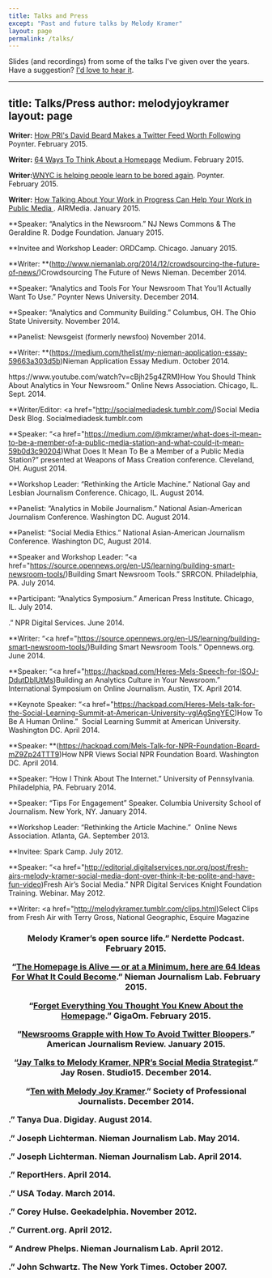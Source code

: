 ```yaml
---
title: Talks and Press
except: "Past and future talks by Melody Kramer"
layout: page
permalink: /talks/
---
```


Slides (and recordings) from some of the talks I've given over the years. Have a suggestion? [I'd love to hear it](https://github.com/melodykramer/talks/issues).

---
title: Talks/Press
author: melodyjoykramer
layout: page
---
**Writer:** [How PRI's David Beard Makes a Twitter Feed Worth Following](http://www.poynter.org/news/media-innovation/318369/melody-kramer-how-pris-david-beard-makes-a-twitter-feed-worth-following/) Poynter. February 2015.


**Writer:** [64 Ways To Think About a Homepage](https://medium.com/thelist/64-ways-to-think-about-a-news-homepage-223c01952d26) Medium. February 2015.


**Writer:**[WNYC is helping people learn to be bored again](http://www.poynter.org/news/media-innovation/316207/melody-kramer-wnyc-is-helping-people-learn-to-be-bored-again/). Poynter. February 2015.


**Writer:** [How Talking About Your Work in Progress Can Help Your Work in Public Media ](http://airmediaworks.org/blog/sharing-out-loud). AIRMedia. January 2015.


**Speaker</strong>: &#8220;Analytics in the Newsroom.&#8221; NJ News Commons & The Geraldine R. Dodge Foundation. January 2015.


**Invitee and Workshop Leader: </strong>ORDCamp. Chicago. January 2015.


**Writer:  **(http://www.niemanlab.org/2014/12/crowdsourcing-the-future-of-news/)Crowdsourcing The Future of News Nieman. December 2014.


**Speaker:</strong> &#8220;Analytics and Tools For Your Newsroom That You&#8217;ll Actually Want To Use.&#8221; Poynter News University. December 2014.


**Speaker: </strong>&#8220;Analytics and Community Building.&#8221; Columbus, OH. The Ohio State University. November 2014.


**Panelist:</strong> Newsgeist (formerly newsfoo) November 2014.


**Writer:  **(https://medium.com/thelist/my-nieman-application-essay-59663a303d5b)Nieman Application Essay Medium. October 2014.


<p style="text-align: left;)
  <b>Workshop Leader: </b>&#8220;Thinking About The User: A Product Workshop.&#8221; Mozfest. London, England. October 2014.


**Student Mentor:</strong> Online News Association. Chicago, IL. Sept. 2014.


**Panelist: </strong>“<a href="https://www.youtube.com/watch?v=cBjh25g4ZRM)How You Should Think About Analytics in Your Newsroom</a>.” Online News Association. Chicago, IL. Sept. 2014.


**Writer/Editor:</strong> <a href="http://socialmediadesk.tumblr.com/)Social Media Desk Blog</a>. Socialmediadesk.tumblr.com


**Speaker: </strong>“<a href="https://medium.com/@mkramer/what-does-it-mean-to-be-a-member-of-a-public-media-station-and-what-could-it-mean-59b0d3c90204)What Does It Mean To Be a Member of a Public Media Station?</a>” presented at Weapons of Mass Creation conference. Cleveland, OH. August 2014.


**Workshop Leader:</strong> “Rethinking the Article Machine.” National Gay and Lesbian Journalism Conference. Chicago, IL. August 2014.


**Panelist: </strong>“Analytics in Mobile Journalism.” National Asian-American Journalism Conference. Washington DC. August 2014.


**Panelist: </strong>“Social Media Ethics.” National Asian-American Journalism Conference. Washington DC, August 2014.


**Speaker and Workshop Leader:</strong> “<a href="https://source.opennews.org/en-US/learning/building-smart-newsroom-tools/)Building Smart Newsroom Tools</a>.” SRRCON. Philadelphia, PA. July 2014.


**Participant:</strong> “Analytics Symposium.” American Press Institute. Chicago, IL. July 2014.


<p style="text-align: left;)
  <b>Writer: </b>“<a href="http://digitalservices.npr.org/post/make-stories-more-shareable-social-media-quotable-images)Make Stories More Sharable on Social with ‘Quotable’ Tool</a>.” NPR Digital Services. June 2014.


**Writer: </strong>“<a href="https://source.opennews.org/en-US/learning/building-smart-newsroom-tools/)Building Smart Newsroom Tools</a>.” Opennews.org. June 2014.


**Speaker: </strong>“<a href="https://hackpad.com/Heres-Mels-Speech-for-ISOJ-DdutDblUtMs)Building an Analytics Culture in Your Newsroom</a>.” International Symposium on Online Journalism. Austin, TX. April 2014.


**Keynote Speaker: </strong>“<a href="https://hackpad.com/Heres-Mels-talk-for-the-Social-Learning-Summit-at-American-University-vgIAgSngYEC)How To Be A Human Online</a>.”  Social Learning Summit at American University. Washington DC. April 2014.


**Speaker:  **(https://hackpad.com/Mels-Talk-for-NPR-Foundation-Board-mZ9Zp24TTT9)How NPR Views Social NPR Foundation Board. Washington DC. April 2014.


**Speaker: </strong>“How I Think About The Internet.” University of Pennsylvania. Philadelphia, PA. February 2014.


**Speaker: </strong>“Tips For Engagement” Speaker. Columbia University School of Journalism. New York, NY. January 2014.


**Workshop Leader: </strong>“Rethinking the Article Machine.”  Online News Association. Atlanta, GA. September 2013.


**Invitee:</strong> Spark Camp. July 2012.


**Speaker: </strong>“<a href="http://editorial.digitalservices.npr.org/post/fresh-airs-melody-kramer-social-media-dont-over-think-it-be-polite-and-have-fun-video)Fresh Air’s Social Media</a>.” NPR Digital Services Knight Foundation Training. Webinar. May 2012.


**Writer: </strong><a href="http://melodykramer.tumblr.com/clips.html)Select Clips from Fresh Air with Terry Gross, National Geographic, Esquire Magazine</a>


<h3 style="text-align: center;)
  <strong>Selected Press</strong>
</h3>

&#8220;[Melody Kramer&#8217;s open source life][1].&#8221; Nerdette Podcast. February 2015.

&#8220;[The Homepage is Alive &#8212; or at a Minimum, here are 64 Ideas For What It Could Become][2].&#8221; Nieman Journalism Lab. February 2015.

&#8220;[Forget Everything You Thought You Knew About the Homepage][3].&#8221; GigaOm. February 2015.

&#8220;[Newsrooms Grapple with How To Avoid Twitter Bloopers][4].&#8221; American Journalism Review. January 2015.

&#8220;[Jay Talks to Melody Kramer, NPR&#8217;s Social Media Strategist][5].&#8221; Jay Rosen. Studio15. December 2014.

&#8220;[Ten with Melody Joy Kramer][6].&#8221; Society of Professional Journalists. December 2014.

<p style="text-align: left;)
  &#8220;<a href="https://gigaom.com/2014/11/21/yes-your-media-outlet-can-learn-something-from-the-kardashians/)Yes, Your Media Outlet Can Learn Something From The Kardashians Matthew Ingram. GigaOm. November 2014.


<p style="text-align: left;)
  &#8220;<a href="http://greaterpublic.org/r/redefining-way-we-do-membership)Redefining The Way We Do Membership Ellen Guettler and Melanie Coulson. Greater Public. October 2014.


<p style="text-align: left;)
  &#8220;<a href="https://gigaom.com/2014/10/14/nyt-asks-readers-to-help-identify-print-ads-also-launches-platform-for-crowdsourcing-called-hive/)NYTimes Asks Readers To Help Identify Print Ads, Using A Platform For Crowdsourcing Called Hive Matthew Ingram. GigaOm. October 2014.


<p style="text-align: left;)
  &#8220;<a href="https://www.journalism.co.uk/tip-of-the-day/tip-check-out-these-top-takeaways-from-mozfest/s419/a562962/)Check Out These Top Takeaways From #Mozfest Abigail Edge. Journalism.co.uk. October 2014.


<p style="text-align: left;)
  &#8220;<a href="http://www.themediabriefing.com/article/npr-melody-joy-kramer-identity-membership-mozfest)On Finding The Real Meaning of Membership Jasper Jackson. The Media Briefing. October 2014.


<p style="text-align: left;)
  “<a href="http://digiday.com/brands/five-brands-using-snapchat/)How Early Adopter Brands Are Using Snapchat</a>.” Tanya Dua. Digiday. August 2014.


<p style="text-align: left;)
  “<a href="http://www.niemanlab.org/2014/05/its-alive-what-npr-learned-from-turning-its-nprnews-twitter-account-from-a-bot-into-a-human/)It’s Alive! What NPR Learned From Turning its @nprnews Twitter Account from a Bot to a Human</a>.” Joseph Lichterman. Nieman Journalism Lab. May 2014.


<p style="text-align: left;)
  “<a href="http://www.niemanlab.org/2014/04/building-an-analytics-culture-in-a-newsroom-how-npr-is-trying-to-expand-its-digital-thinking/)Building An Analytics Culture in a Newsroom: How NPR is Trying to Expand its Digital Thinking</a>.” Joseph Lichterman. Nieman Journalism Lab. April 2014.


<p style="text-align: left;)
  “<a href="http://www.reporthers.com/post/82189104607/q-a-npr-digital-strategist-melody-joy-kramer)Q&A: NPR Digital Strategist Melody Kramer</a>.” ReportHers. April 2014.


<p style="text-align: left;)
  “<a href="http://college.usatoday.com/2014/03/06/snapchat-opening-the-door-for-new-way-of-journalism/)Snapchat Opening Door for New Way of Journalism</a>.” USA Today. March 2014.


<p style="text-align: left;)
  &#8220;<a href="http://www.current.org/2014/01/nprchives-project-brings-1984-back-in-style/)NPRchives Project Revisits Sounds of 1984 Current. January 2014.


<p style="text-align: left;)
  “<a href="http://www.geekadelphia.com/2012/11/07/geek-of-the-week-melody-kramer/)Geek of the Week: Melody Kramer</a>.” Corey Hulse. Geekadelphia. November 2012.


<p style="text-align: left;)
  “<a href="http://www.current.org/2012/04/meet-the-guru-behind-fresh-airs-web-success/)Meet the Guru Behind Fresh Air’s Web Success</a>.” Current.org. April 2012.


<p style="text-align: left;)
  “<a href="http://www.niemanlab.org/2012/04/meet-the-most-popular-woman-at-nprs-fresh-air-and-its-not-terry-gross/)Meet the Most Popular Woman at NPR’s Fresh Air (And It’s Not Terry Gross)</a>” Andrew Phelps. Nieman Journalism Lab. April 2012.


<p style="text-align: left;)
  “<a href="http://www.nytimes.com/2007/10/14/fashion/14facebook.html?pagewanted=all&_r=0)73 and Loaded with Friends on Facebook</a>.” John Schwartz. The New York Times. October 2007.


 [1]: http://nerdettepodcast.com/post/110652298367/melody-kramers-open-source-life-singing-civil
 [2]: http://www.niemanlab.org/2015/02/the-homepage-is-alive-or-at-a-minimum-here-are-64-ideas-for-what-it-could-become/
 [3]: https://gigaom.com/2015/02/09/forget-everything-you-thought-you-knew-about-the-homepage/
 [4]: http://ajr.org/2015/01/08/newsrooms-grapple-avoid-twitter-bloopers/
 [5]: https://nyustudio20.wordpress.com/2014/12/04/jay-talks-to-melody-kramer-nprs-social-media-strategist/
 [6]: http://www.spj.org/quill_issue.asp?REF=2150